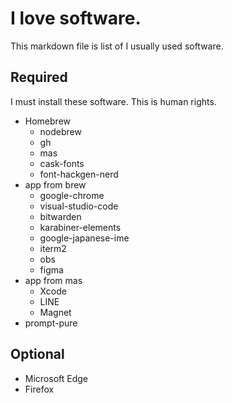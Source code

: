 # I love software.
This markdown file is list of I usually used software.

## Required
I must install these software. This is human rights.

- Homebrew
  - nodebrew
  - gh
  - mas
  - cask-fonts
  - font-hackgen-nerd
- app from brew
  - google-chrome
  - visual-studio-code
  - bitwarden
  - karabiner-elements
  - google-japanese-ime
  - iterm2
  - obs
  - figma
- app from mas
  - Xcode
  - LINE
  - Magnet
- prompt-pure

## Optional
- Microsoft Edge
- Firefox
